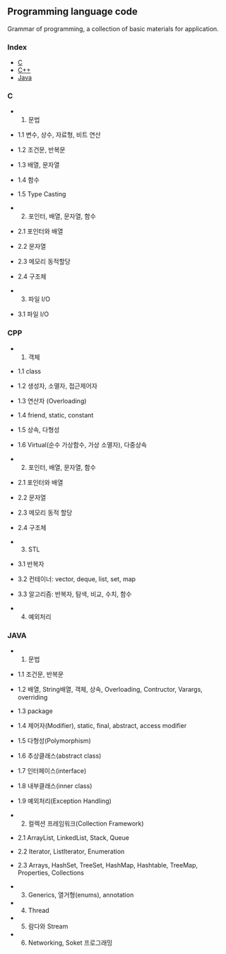 ## Programming language code
Grammar of programming, a collection of basic materials for application.
### Index
*  [C](#C)
*  [C++](#CPP)
*  [Java](#JAVA)

### C
* 1. 문법
*   1.1 변수, 상수, 자료형, 비트 연산
*   1.2 조건문, 반복문
*   1.3 배열, 문자열
*   1.4 함수
*   1.5 Type Casting
  
* 2. 포인터, 배열, 문자열, 함수
*   2.1 포인터와 배열
*   2.2 문자열
*   2.3 메모리 동적할당
*   2.4 구조체
  
* 3. 파일 I/O
*   3.1 파일 I/O

### CPP
* 1. 객체
*   1.1 class
*   1.2 생성자, 소멸자, 접근제어자
*   1.3 연산자 (Overloading)
*   1.4 friend, static, constant
*   1.5 상속, 다형성
*   1.6 Virtual(순수 가상함수, 가상 소멸자), 다중상속

* 2. 포인터, 배열, 문자열, 함수
*   2.1 포인터와 배열
*   2.2 문자열
*   2.3 메모리 동적 할당
*   2.4 구조체

* 3. STL
*   3.1 반복자
*   3.2 컨테이너: vector, deque, list, set, map
*   3.3 알고리즘: 반복자, 탐색, 비교, 수치, 함수

* 4. 예외처리

### JAVA
* 1. 문법
*   1.1 조건문, 반복문
*   1.2 배열, String배열, 객체, 상속, Overloading, Contructor, Varargs, overriding
*   1.3 package
*   1.4 제어자(Modifier), static, final, abstract, access modifier
*   1.5 다형성(Polymorphism)
*   1.6 추상클래스(abstract class)
*   1.7 인터페이스(interface)
*   1.8 내부클래스(inner class)
*   1.9 예외처리(Exception Handling)

* 2. 컬렉션 프레임워크(Collection Framework)
*   2.1 ArrayList, LinkedList, Stack, Queue
*   2.2 Iterator, ListIterator, Enumeration
*   2.3 Arrays, HashSet, TreeSet, HashMap, Hashtable, TreeMap, Properties, Collections

* 3. Generics, 열거형(enums), annotation
* 4. Thread
* 5. 람다와 Stream
* 6. Networking, Soket 프로그래밍
